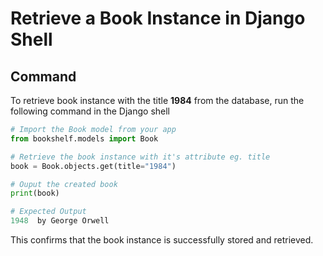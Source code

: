# Retrieve a Book Instance in Django Shell

## Command
To retrieve book instance with the title **1984** from the database, run the following command in the Django shell

```python
# Import the Book model from your app
from bookshelf.models import Book

# Retrieve the book instance with it's attribute eg. title
book = Book.objects.get(title="1984")

# Ouput the created book
print(book)

# Expected Output
1948  by George Orwell
```
This confirms that the book instance is successfully stored and retrieved.
```
